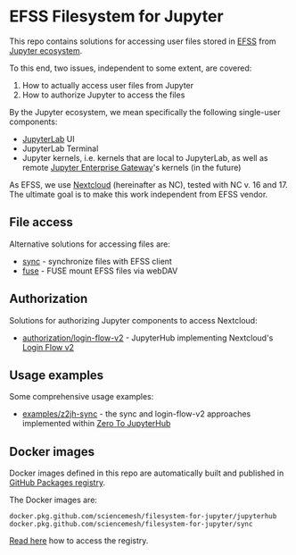# EFSS Filesystem for Jupyter

This repo contains solutions for accessing user files stored in 
[EFSS](https://en.wikipedia.org/wiki/Enterprise_file_synchronization_and_sharing)
from [Jupyter ecosystem](https://jupyter.org/).

To this end, two issues, independent to some extent, are covered:

1. How to actually access user files from Jupyter
2. How to authorize Jupyter to access the files

By the Jupyter ecosystem, 
we mean specifically the following single-user components:

- [JupyterLab](https://github.com/jupyterlab/jupyterlab) UI
- JupyterLab Terminal
- Jupyter kernels, i.e. kernels that are local to JupyterLab, as well as remote 
[Jupyter Enterprise Gateway](https://jupyter-enterprise-gateway.readthedocs.io/)'s kernels
(in the future)

As EFSS, we use [Nextcloud](https://nextcloud.com/) (hereinafter as NC), tested with NC v. 16 and 17. 
The ultimate goal is to make this work independent from EFSS vendor. 

## File access

Alternative solutions for accessing files are:

- [sync](sync) - synchronize files with EFSS client
- [fuse](fuse) - FUSE mount EFSS files via webDAV

## Authorization

Solutions for authorizing Jupyter components to access Nextcloud:

- [authorization/login-flow-v2](authorization/login-flow-v2) - JupyterHub implementing Nextcloud's 
[Login Flow v2](https://docs.nextcloud.com/server/latest/developer_manual/client_apis/LoginFlow/index.html#login-flow-v2)

## Usage examples

Some comprehensive usage examples:

- [examples/z2jh-sync](examples/z2jh-sync) - the sync and login-flow-v2 approaches
implemented within [Zero To JupyterHub](https://zero-to-jupyterhub.readthedocs.io/)

## Docker images

Docker images defined in this repo are automatically built and published in 
[GitHub Packages registry](https://github.com/sciencemesh/filesystem-for-jupyter/packages).

The Docker images are:
```
docker.pkg.github.com/sciencemesh/filesystem-for-jupyter/jupyterhub
docker.pkg.github.com/sciencemesh/filesystem-for-jupyter/sync
```

[Read here](https://docs.github.com/en/packages/using-github-packages-with-your-projects-ecosystem/configuring-docker-for-use-with-github-packages)
how to access the registry.
